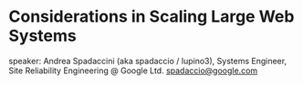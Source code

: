 # Considerations in Scaling Large Web Systems
speaker: 
    Andrea Spadaccini (aka spadaccio / lupino3), 
    Systems Engineer, Site Reliability Engineering @ Google Ltd.
    spadaccio@google.com
